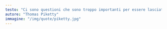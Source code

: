 ```yaml
---
testo: "Ci sono questioni che sono troppo importanti per essere lasciate agli economisti"
autore: "Thomas Piketty"
immagine: "/img/quote/piketty.jpg"
---
```


